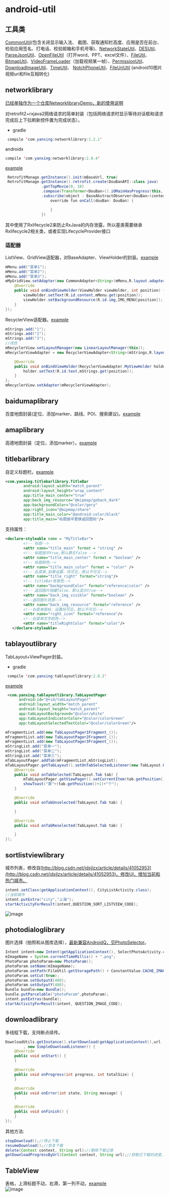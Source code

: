 # android-util
## 工具类
[CommonUtil](https://github.com/yanxing/android-util/blob/master/app/src/main/java/com/yanxing/util/CommonUtil.java)(包含关闭显示输入法、
截图、获取通知栏高度、应用是否在前台、检验应用签名、打电话、校验邮箱和手机号等)、[NetworkStateUtil](https://github.com/yanxing/android-util/blob/master/app/src/main/java/com/yanxing/util/NetworkStateUtil.java)、[DESUtil](https://github.com/yanxing/android-util/blob/master/app/src/main/java/com/yanxing/util/DESUtil.java)、[ParseJsonUtil](https://github.com/yanxing/android-util/blob/master/app/src/main/java/com/yanxing/util/ParseJsonUtil.java)、[OpenFileUtil](https://github.com/yanxing/android-util/blob/master/app/src/main/java/com/yanxing/util/OpenFileUtil.java)（打开word、PPT、excel文件）、[FileUtil](https://github.com/yanxing/android-util/blob/master/app/src/main/java/com/yanxing/util/FileUtil.java)、[BitmapUtil](https://github.com/yanxing/android-util/blob/master/app/src/main/java/com/yanxing/util/BitmapUtil.java)、[VideoFrameLoader](https://github.com/yanxing/android-util/blob/master/app/src/main/java/com/yanxing/util/VideoFrameLoader.java)（加载视频某一帧）、[PermissionUtil](https://github.com/yanxing/android-util/blob/master/app/src/main/java/com/yanxing/util/PermissionUtil.java)、
[DownloadImageUtil](https://github.com/yanxing/android-util/blob/master/app/src/main/java/com/yanxing/util/DownloadImageUtil.java)、[TimeUtil](https://github.com/yanxing/android-util/blob/master/app/src/main/java/com/yanxing/util/TimeUtil.java)、
[NotchPhoneUtil](https://github.com/yanxing/android-util/blob/master/app/src/main/java/com/yanxing/util/NotchPhoneUtil.java)、[FileUriUtil](https://github.com/yanxing/android-util/blob/master/app/src/main/java/com/yanxing/util/FileUriUtil.java) (android10图片视频uri和file互相转化)
## networklibrary
[已经单独作为一个仓库NetworklibraryDemo，新的使用说明](https://github.com/yanxing/NetworklibraryDemo)

对retrofit2+rxjava2网络请求的简单封装（包括网络请求时显示等待对话框和请求完成后上下拉刷新控件置为完成状态）。
* gradle 
```java
 compile 'com.yanxing:networklibrary:1.2.1'
 ```
 androidx
 ```java
 compile 'com.yanxing:networklibrary:2.0.4'
 ```
[example](https://github.com/yanxing/android-util/blob/master/app/src/main/java/com/yanxing/ui/NetworkLibraryFragment.kt)
```java
 RetrofitManage.getInstance().init(mBaseUrl, true)
 RetrofitManage.getInstance().retrofit.create(DouBanAPI::class.java)
                .getTopMovie(0, 10)
                .compose(Transformer<DouBan>().iOMainHasProgress(this, fragmentManager, "请稍等..."))
                .subscribe(object : BaseAbstractObserver<DouBan>(context, fragmentManager) {
                    override fun onCall(douBan: DouBan) {

                    }
                })
```
其中使用了Rxlifecycle2来防止RxJava的内存泄露，所以基类需要继承Rxlifecycle2相关类，或者实现LifecycleProvider接口

### 适配器
ListView、GridView适配器，对BaseAdapter、ViewHolder的封装。[example](https://github.com/yanxing/android-util/blob/master/app/src/main/java/com/yanxing/ui/CommonAdapterFragment.kt)
```Java
mMenu.add("菜单1");
mMenu.add("菜单2");
mMenu.add("菜单3");
mMyGridView.setAdapter(new CommonAdapter<String>(mMenu,R.layout.adapter_grid_item) {
    @Override
    public void onBindViewHolder(ViewHolder viewHolder, int position) {
        viewHolder.setText(R.id.content,mMenu.get(position));
        viewHolder.setBackgroundResource(R.id.img,IMG_MENU[position]);
    }
});
```
RecyclerView适配器。[example](https://github.com/yanxing/android-util/blob/master/app/src/main/java/com/yanxing/ui/CommonAdapterFragment.kt)
```Java
mStrings.add("1");
mStrings.add("2");
mStrings.add("3");
//线性
mRecyclerView.setLayoutManager(new LinearLayoutManager(this));
mRecyclerViewAdapter = new RecyclerViewAdapter<String>(mStrings,R.layout.adapter_recycler_view){

    @Override
    public void onBindViewHolder(RecyclerViewAdapter.MyViewHolder holder,int position) {
        holder.setText(R.id.text,mStrings.get(position));
    }
};
mRecyclerView.setAdapter(mRecyclerViewAdapter);
```
## baidumaplibrary
百度地图封装(定位、添加marker、路线、POI、搜索建议)。[example](https://github.com/yanxing/android-util/blob/master/app/src/main/java/com/yanxing/ui/BaiduMapFragment.kt)

## amaplibrary
高德地图封装（定位，添加marker）。[example](https://github.com/yanxing/android-util/blob/master/app/src/main/java/com/yanxing/ui/AMapActivity.kt)

## titlebarlibrary
自定义标题栏。[example](https://github.com/yanxing/android-util/blob/master/app/src/main/java/com/yanxing/ui/TitleBarFragment.kt)
```XML
<com.yanxing.titlebarlibrary.TitleBar
        android:layout_width="match_parent"
        android:layout_height="wrap_content"
        app:title_main_center="true"
        app:back_img_resource="@mipmap/goback_dark"
        app:backgroundColor="@color/gery"
        app:right_icon="@mipmap/share"
        app:title_main_color="@android:color/black"
        app:title_main="标题居中更换返回图标"/>
```
支持属性：
```XML
<declare-styleable name = "MyTitleBar">
        <!-- 标题-->
        <attr name="title_main" format = "string" />
        <!-- 标题居中true,默认靠左false -->
        <attr name="title_main_center" format = "boolean" />
        <!-- 标题颜色-->
        <attr name="title_main_color" format = "color" />
        <!-- 右菜单,如果设置，将可见，默认不可见-->
        <attr name="title_right" format="string"/>
        <!-- titleBar背景色-->
        <attr name="backgroundColor" format="reference|color" />
        <!-- 返回图片隐藏false，默认显示true-->
        <attr name="back_img_visible" format="boolean" />
        <!--返回图片资源-->
        <attr name="back_img_resource" format="reference" />
        <!--右菜单图标，设置将可见，默认不可见-->
        <attr name="right_icon" format="reference"/>
        <!--右菜单文字颜色-->
        <attr name="titleRightColor" format="color"/>
   </declare-styleable>
```
## tablayoutlibrary
TabLayout+ViewPager封装。
* gradle  
```java
 compile 'com.yanxing:tablayoutlibrary:2.0.2'
 ```
[example](https://github.com/yanxing/android-util/blob/master/app/src/main/java/com/yanxing/ui/tablayout/TabLayoutPagerFragment.kt)
```XML
 <com.yanxing.tablayoutlibrary.TabLayoutPager
      android:id="@+id/tabLayoutPager"
      android:layout_width="match_parent"
      android:layout_height="match_parent"
      app:tabLayoutBackground="@color/white"
      app:tabLayoutIndicatorColor="@color/colorGreen"
      app:tabLayoutSelectedTextColor="@color/colorGreen"/>
```
```Java
mFragmentList.add(new TabLayoutPager1Fragment_());
mFragmentList.add(new TabLayoutPager2Fragment_());
mFragmentList.add(new TabLayoutPager3Fragment_());
mStringList.add("菜单一");
mStringList.add("菜单二");
mStringList.add("菜单三");
mTabLayoutPager.addTab(mFragmentList,mStringList);
mTabLayoutPager.getTabLayout().setOnTabSelectedListener(new TabLayout.OnTabSelectedListener() {
    @Override
    public void onTabSelected(TabLayout.Tab tab) {
        mTabLayoutPager.getViewPager().setCurrentItem(tab.getPosition());
        showToast("第"+(tab.getPosition()+1)+"个");
    }

    @Override
    public void onTabUnselected(TabLayout.Tab tab) {

    }

    @Override
    public void onTabReselected(TabLayout.Tab tab) {

    }
});
```
## sortlistviewlibrary
城市列表，修改自[http://blog.csdn.net/jdsjlzx/article/details/41052953](http://blog.csdn.net/jdsjlzx/article/details/41052953)。修改UI，增加当前和热门城市。
```Java
intent.setClass(getApplicationContext(), CityListActivity.class);
//当前城市
intent.putExtra("city","上海");
startActivityForResult(intent,QUESTION_SORT_LISTVIEW_CODE);
```
![image](https://github.com/yanxing/android-util/raw/master/sortlistviewlibrary/1.png)
## photodialoglibrary
图片选择（拍照和从图库选择），[最新兼容AndroidQ，见PhotoSelector](https://github.com/yanxing/PhotoSelector)。
```Java
Intent intent=new Intent(getApplicationContext(), SelectPhotoActivity.class);
mImageName = System.currentTimeMillis() + ".png";
PhotoParam photoParam=new PhotoParam();
photoParam.setName(mImageName);
photoParam.setPath(FileUtil.getStoragePath() + ConstantValue.CACHE_IMAGE);
photoParam.setCut(true);
photoParam.setOutputX(480);
photoParam.setOutputY(480);
Bundle bundle=new Bundle();
bundle.putParcelable("photoParam",photoParam);
intent.putExtras(bundle);
startActivityForResult(intent, QUESTION_IMAGE_CODE);
```
## downloadlibrary
多线程下载，支持断点续传。
```Java
DownloadUtils.getInstance().startDownload(getApplicationContext(),url
        , new SimpleDownloadListener() {
    @Override
    public void onStart() {
    }

    @Override
    public void onProgress(int progress, int totalSize) {
    }

    @Override
    public void onError(int state, String message) {
    }

    @Override
    public void onFinish() {
    }
});
```
其他方法:
```Java
stopDownload();//停止下载
resumeDownload();//恢复下载
delete(Context context, String url);//删除下载记录
getDownloadProgressByUrl(Context context, String url);//获取已下载的进度，用作刚进入界面显示用
```
## TableView
表格，上滑标题不动，右滑，第一列不动，[example](https://github.com/yanxing/android-util/blob/master/app/src/main/java/com/yanxing/ui/TableViewFragment.kt)<br>
![image](https://github.com/yanxing/android-util/raw/master/image/1.gif)
